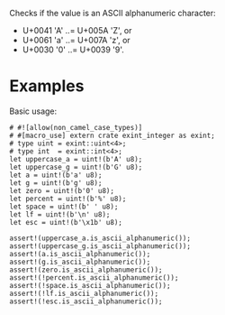 Checks if the value is an ASCII alphanumeric character:

- U+0041 'A' ..= U+005A 'Z', or
- U+0061 'a' ..= U+007A 'z', or
- U+0030 '0' ..= U+0039 '9'.

# Examples

Basic usage:

```
# #![allow(non_camel_case_types)]
# #[macro_use] extern crate exint_integer as exint;
# type uint = exint::uint<4>;
# type int  = exint::int<4>;
let uppercase_a = uint!(b'A' u8);
let uppercase_g = uint!(b'G' u8);
let a = uint!(b'a' u8);
let g = uint!(b'g' u8);
let zero = uint!(b'0' u8);
let percent = uint!(b'%' u8);
let space = uint!(b' ' u8);
let lf = uint!(b'\n' u8);
let esc = uint!(b'\x1b' u8);

assert!(uppercase_a.is_ascii_alphanumeric());
assert!(uppercase_g.is_ascii_alphanumeric());
assert!(a.is_ascii_alphanumeric());
assert!(g.is_ascii_alphanumeric());
assert!(zero.is_ascii_alphanumeric());
assert!(!percent.is_ascii_alphanumeric());
assert!(!space.is_ascii_alphanumeric());
assert!(!lf.is_ascii_alphanumeric());
assert!(!esc.is_ascii_alphanumeric());
```
